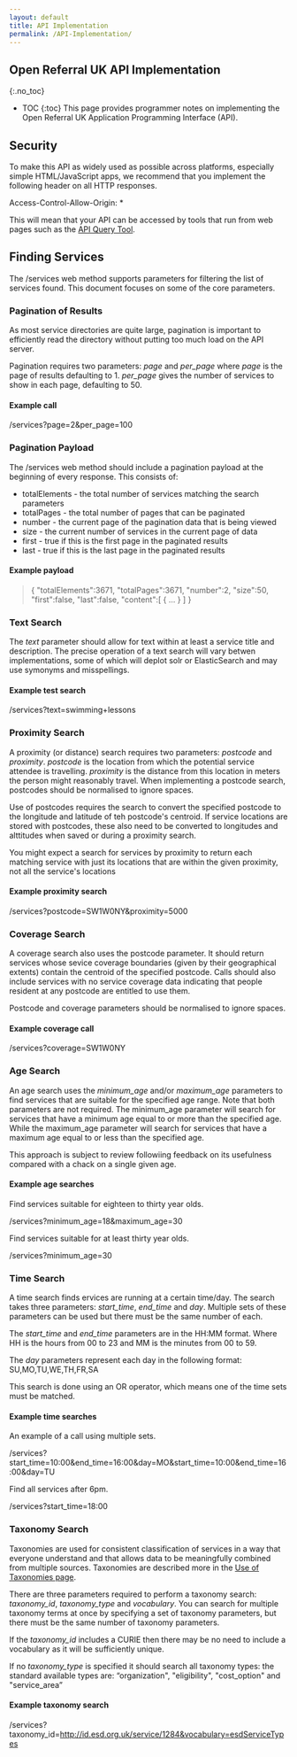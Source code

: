 ```yaml
---
layout: default
title: API Implementation
permalink: /API-Implementation/
---
```


## Open Referral UK API Implementation 
{:.no_toc}
* TOC 
{:toc}
This page provides programmer notes on implementing the Open Referral UK Application Programming Interface (API).

## Security
To make this API as widely used as possible across platforms, especially simple HTML/JavaScript apps, we recommend that you implement the following header on all HTTP responses.

Access-Control-Allow-Origin: *

This will mean that your API can be accessed by tools that run from web pages such as the [API Query Tool](https://tools.openreferraluk.org/ApiQuery/).

## Finding Services

The /services web method supports parameters for filtering the list of services found. This document focuses on some of the core parameters.

### Pagination of Results
As most service directories are quite large, pagination is  important  to efficiently read the directory without putting too much load on the API server.

Pagination requires two parameters: *page* and *per_page* where *page* is the page of results defaulting to 1. *per_page* gives the number of services to show in each page, defaulting to 50.

#### Example call

/services?page=2&per_page=100

### Pagination Payload
The /services web method should include a pagination payload at the beginning of every response. This consists of:

- totalElements - the total number of services matching the search parameters
- totalPages - the total number of pages that can be paginated
- number - the current page of the pagination data that is being viewed
- size - the current number of services in the current page of data
- first - true if this is the first page in the paginated results
- last  - true if this is the last page in the paginated results

#### Example payload
> {
>    "totalElements":3671,
>    "totalPages":3671,
>    "number":2,
>    "size":50,
>    "first":false,
>    "last":false,
>    "content":[
>       {
>          ...
>       }
>    ]
}

### Text Search
The *text* parameter should allow for text within at least a service title and description. The precise operation of a text search will vary betwen implementations, some of which will deplot solr or ElasticSearch and may use symonyms and misspellings.

#### Example test search

/services?text=swimming+lessons

### Proximity Search
A proximity (or distance) search requires two parameters: *postcode* and *proximity*. *postcode* is the location from which the potential service attendee is travelling. *proximity* is the distance from this location in meters the person might reasonably travel. When implementing a postcode search, postcodes should be normalised to ignore spaces.

Use of postcodes requires the search to convert the specified postcode to the longitude and latitude of teh postcode's centroid. If service locations are stored with postcodes, these also need to be converted to longitudes and alttitudes when saved or during a proximity search.

You might expect a search for services by proximity to return each matching service with just its locations that are within the given proximity, not all the service's locations

#### Example proximity search

/services?postcode=SW1W0NY&proximity=5000

### Coverage Search
A coverage search also uses the postcode parameter. It should return services whose sevice coverage boundaries (given by their geographical extents) contain the centroid of the specified postcode. Calls should also include services with no service coverage data indicating that people resident at any postcode are entitled to use them.

Postcode and coverage parameters should be normalised to ignore spaces.

#### Example coverage call

/services?coverage=SW1W0NY

### Age Search
An age search uses the *minimum_age* and/or *maximum_age* parameters to find services that are suitable for the specified age range. Note that both parameters are not required. The minimum_age parameter will search for services that have a minimum age equal to or more than the specified age. While the maximum_age parameter will search for services that have a maximum age equal to or less than the specified age.

This approach is subject to review followiing feedback on its usefulness compared with a chack on a single given age.

#### Example age searches

Find services suitable for eighteen to thirty year olds.

/services?minimum_age=18&maximum_age=30

Find services suitable for at least thirty year olds.

/services?minimum_age=30

### Time Search
A time search finds ervices are running at a certain time/day. The search takes three parameters: *start_time*, *end_time* and *day*. Multiple sets of these parameters can be used but there must be the same number of each.

The *start_time* and *end_time* parameters are in the HH:MM format. Where HH is the hours from 00 to 23 and MM is the minutes from 00 to 59.

The *day* parameters represent each day in the following format: SU,MO,TU,WE,TH,FR,SA

This search is done using an OR operator, which means one of the time sets must be matched.

#### Example time searches

An example of a call using multiple sets.

/services?start_time=10:00&end_time=16:00&day=MO&start_time=10:00&end_time=16:00&day=TU

Find all services after 6pm.

/services?start_time=18:00

### Taxonomy Search
Taxonomies are used for consistent classification of services in a way that everyone understand and that allows data to be meaningfully combined from multiple sources. Taxonomies are described more in the [Use of Taxonomies page](https://developers.openreferraluk.org/UseOfTaxonomies/).

There are three parameters required to perform a taxonomy search: *taxonomy_id*, *taxonomy_type* and *vocabulary*. You can search for multiple taxonomy terms at once by specifying a set of taxonomy parameters, but there must be the same number of taxonomy parameters.

If the *taxonomy_id* includes a CURIE then there may be no need to include a vocabulary as it will be sufficiently unique.

If no *taxonomy_type* is specified it should search all taxonomy types: the standard available types are: “organization", "eligibility", "cost_option" and "service_area”

#### Example taxonomy search
/services?taxonomy_id=http://id.esd.org.uk/service/1284&vocabulary=esdServiceTypes
